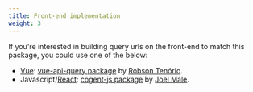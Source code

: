 ```yaml
---
title: Front-end implementation
weight: 3
---
```


If you're interested in building query urls on the front-end to match this package, you could use one of the below:

- [Vue](https://vuejs.org/): [vue-api-query package](https://github.com/robsontenorio/vue-api-query) by [Robson Tenório](https://github.com/robsontenorio).
- Javascript/[React](https://reactjs.org/): [cogent-js package](https://www.npmjs.com/package/cogent-js) by [Joel Male](https://github.com/joelwmale).
